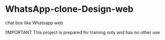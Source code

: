 # WhatsApp-clone-Design-web
chat box like Whatsapp web

!IMPORTANT This project is prepared for training only and has no other use
